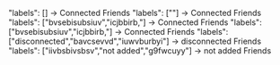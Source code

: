 "labels": [] -> Connected Friends
"labels": [""] -> Connected Friends
"labels": ["bvsebisubsiuv","icjbbirb,"] -> Connected Friends
"labels": ["bvsebisubsiuv","icjbbirb,"] -> Connected Friends
"labels": ["disconnected","bavcsevvd","iuwvburbyi"] -> disconnected Friends
"labels": ["iivbsbivsbsv","not added","g9fwcuyy"] -> not added Friends
